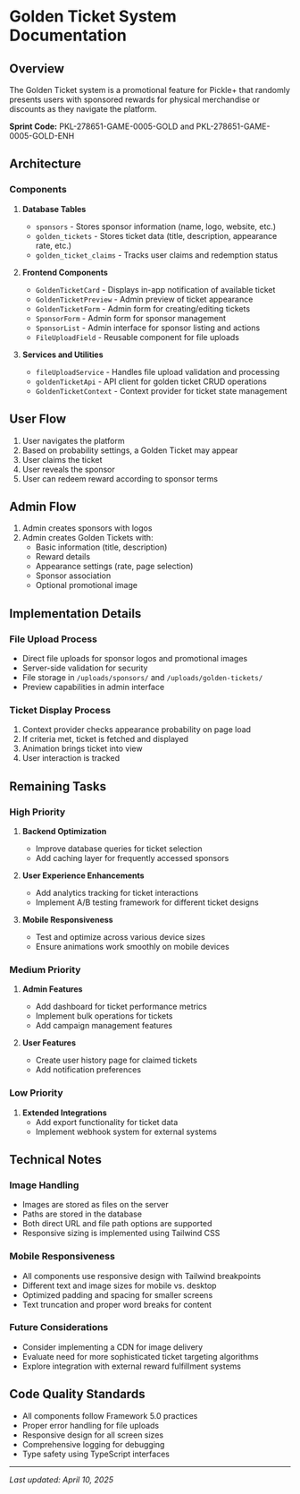 # Golden Ticket System Documentation

## Overview
The Golden Ticket system is a promotional feature for Pickle+ that randomly presents users with sponsored rewards for physical merchandise or discounts as they navigate the platform.

**Sprint Code:** PKL-278651-GAME-0005-GOLD and PKL-278651-GAME-0005-GOLD-ENH

## Architecture

### Components
1. **Database Tables**
   - `sponsors` - Stores sponsor information (name, logo, website, etc.)
   - `golden_tickets` - Stores ticket data (title, description, appearance rate, etc.)
   - `golden_ticket_claims` - Tracks user claims and redemption status

2. **Frontend Components**
   - `GoldenTicketCard` - Displays in-app notification of available ticket
   - `GoldenTicketPreview` - Admin preview of ticket appearance
   - `GoldenTicketForm` - Admin form for creating/editing tickets
   - `SponsorForm` - Admin form for sponsor management
   - `SponsorList` - Admin interface for sponsor listing and actions
   - `FileUploadField` - Reusable component for file uploads

3. **Services and Utilities**
   - `fileUploadService` - Handles file upload validation and processing
   - `goldenTicketApi` - API client for golden ticket CRUD operations
   - `GoldenTicketContext` - Context provider for ticket state management

## User Flow
1. User navigates the platform
2. Based on probability settings, a Golden Ticket may appear
3. User claims the ticket
4. User reveals the sponsor
5. User can redeem reward according to sponsor terms

## Admin Flow
1. Admin creates sponsors with logos
2. Admin creates Golden Tickets with:
   - Basic information (title, description)
   - Reward details
   - Appearance settings (rate, page selection)
   - Sponsor association
   - Optional promotional image

## Implementation Details

### File Upload Process
- Direct file uploads for sponsor logos and promotional images
- Server-side validation for security
- File storage in `/uploads/sponsors/` and `/uploads/golden-tickets/`
- Preview capabilities in admin interface

### Ticket Display Process
1. Context provider checks appearance probability on page load
2. If criteria met, ticket is fetched and displayed
3. Animation brings ticket into view
4. User interaction is tracked

## Remaining Tasks

### High Priority
1. **Backend Optimization**
   - Improve database queries for ticket selection
   - Add caching layer for frequently accessed sponsors

2. **User Experience Enhancements**
   - Add analytics tracking for ticket interactions
   - Implement A/B testing framework for different ticket designs

3. **Mobile Responsiveness**
   - Test and optimize across various device sizes
   - Ensure animations work smoothly on mobile devices

### Medium Priority
1. **Admin Features**
   - Add dashboard for ticket performance metrics
   - Implement bulk operations for tickets
   - Add campaign management features

2. **User Features**
   - Create user history page for claimed tickets
   - Add notification preferences

### Low Priority
1. **Extended Integrations**
   - Add export functionality for ticket data
   - Implement webhook system for external systems

## Technical Notes

### Image Handling
- Images are stored as files on the server
- Paths are stored in the database
- Both direct URL and file path options are supported
- Responsive sizing is implemented using Tailwind CSS

### Mobile Responsiveness
- All components use responsive design with Tailwind breakpoints
- Different text and image sizes for mobile vs. desktop
- Optimized padding and spacing for smaller screens
- Text truncation and proper word breaks for content

### Future Considerations
- Consider implementing a CDN for image delivery
- Evaluate need for more sophisticated ticket targeting algorithms
- Explore integration with external reward fulfillment systems

## Code Quality Standards
- All components follow Framework 5.0 practices
- Proper error handling for file uploads
- Responsive design for all screen sizes
- Comprehensive logging for debugging
- Type safety using TypeScript interfaces

---

*Last updated: April 10, 2025*